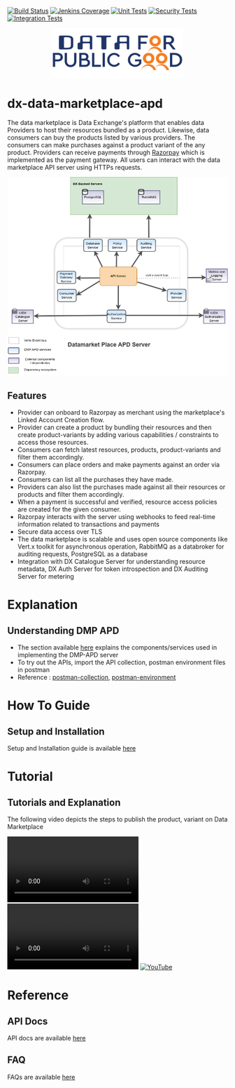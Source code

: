 [![Build Status](https://img.shields.io/jenkins/build?jobUrl=https%3A%2F%2Fjenkins.iudx.io%2Fjob%2Fiudx%2520DMP%2520APD%2520(master)%2520pipeline%2F)](https://jenkins.iudx.io/job/iudx%20DMP%20APD%20(master)%20pipeline/lastBuild/)
[![Jenkins Coverage](https://img.shields.io/jenkins/coverage/jacoco?jobUrl=https%3A%2F%2Fjenkins.iudx.io%2Fjob%2Fiudx%2520DMP%2520APD%2520(master)%2520pipeline%2F)](https://jenkins.iudx.io/job/iudx%20DMP%20APD%20(master)%20pipeline/lastBuild/jacoco/)
[![Unit Tests](https://img.shields.io/jenkins/tests?jobUrl=https%3A%2F%2Fjenkins.iudx.io%2Fjob%2Fiudx%2520DMP%2520APD%2520(master)%2520pipeline%2F&label=unit%20tests)](https://jenkins.iudx.io/job/iudx%20DMP%20APD%20(master)%20pipeline/lastBuild/testReport/)
[![Security Tests](https://img.shields.io/jenkins/build?jobUrl=https%3A%2F%2Fjenkins.iudx.io%2Fjob%2Fiudx%2520DMP%2520APD%2520(master)%2520pipeline%2F&label=security%20tests)](https://jenkins.iudx.io/job/iudx%20DMP%20APD%20(master)%20pipeline/lastBuild/zap/)
[![Integration Tests](https://img.shields.io/jenkins/build?jobUrl=https%3A%2F%2Fjenkins.iudx.io%2Fjob%2Fiudx%2520DMP%2520APD%2520(master)%2520pipeline%2F&label=integration%20tests)](https://jenkins.iudx.io/job/iudx%20DMP%20APD%20(master)%20pipeline/lastBuild/Integration_20Test_20Report/)

<p align="center">
<img src="./docs/cdpg.png" width="300">
</p>


# dx-data-marketplace-apd

The data marketplace is Data Exchange's platform that enables data Providers to host their resources bundled as a product.
Likewise, data consumers can buy the products listed by various providers. The consumers can make purchases against a
product variant of the any product. Providers can receive payments through [Razorpay](https://razorpay.com/docs/) which
is implemented as the payment gateway.
All users can interact with the data marketplace API server using HTTPs requests.


<p align="center">
<img src="./docs/dmp-apd-overview.png">
</p>


## Features

- Provider can onboard to Razorpay as merchant using the marketplace's Linked Account Creation flow.
- Provider can create a product by bundling their resources and then create product-variants by adding various
  capabilities / constraints to access those resources.
- Consumers can fetch latest resources, products, product-variants and filter them accordingly.
- Consumers can place orders and make payments against an order via Razorpay.
- Consumers can list all the purchases they have made.
- Providers can also list the purchases made against all their resources or products and filter them accordingly.
- When a payment is successful and verified, resource access policies are created for the given consumer.
- Razorpay interacts with the server using webhooks to feed real-time information related to transactions and payments
- Secure data access over TLS
- The data marketplace is scalable and uses open source components like Vert.x toolkit for asynchronous operation,
  RabbitMQ as a databroker for auditing requests, PostgreSQL as a database
- Integration with DX Catalogue Server for understanding resource metadata, DX Auth Server for token introspection and
  DX Auditing Server for metering


# Explanation
## Understanding DMP APD
- The section available [here](./docs/Solution_Architecture.md) explains the components/services used in implementing the DMP-APD server
- To try out the APIs, import the API collection, postman environment files in postman
- Reference : [postman-collection](https://github.com/datakaveri/iudx-data-marketplace-apd/blob/main/src/test/resources/DX-Data-Marketplace-APIs.postman_collection.json), [postman-environment](https://github.com/datakaveri/iudx-data-marketplace-apd/blob/main/src/test/resources/postman-environment.json)

# How To Guide
## Setup and Installation
Setup and Installation guide is available [here](./docs/Setup-and-Installation.md)

# Tutorial
## Tutorials and Explanation
The following video depicts the steps to publish the product, variant on Data Marketplace

<video src="https://github.com/user-attachments/assets/7e08b319-adf0-482d-83e8-3b4ec56845eb" controls="controls" style="max-width: 730px;"></video>
<video src="https://github.com/user-attachments/assets/7e08b319-adf0-482d-83e8-3b4ec56845eb" controls="controls" style="max-width: 730px;">
</video>
[![YouTube](http://i.ytimg.com/vi/P0HsnOmAPn8/hqdefault.jpg)](https://www.youtube.com/watch?v=P0HsnOmAPn8)

# Reference
## API Docs
API docs are available [here](https://redocly.github.io/redoc/?url=https://raw.githubusercontent.com/datakaveri/iudx-data-marketplace-apd/refs/heads/main/docs/openapi.yaml)

## FAQ
FAQs are available [here](./docs/FAQ.md)


